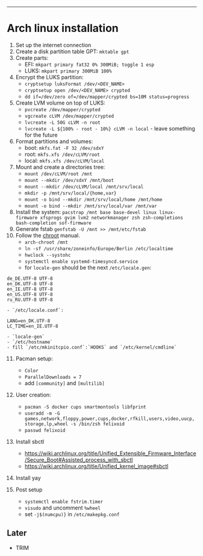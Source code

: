 ---

# Arch linux installation

1. Set up the internet connection
2. Create a disk partition table GPT: `mktable gpt`
3. Create parts:
    - EFI: `mkpart primary fat32 0% 300MiB; toggle 1 esp`
    - LUKS: `mkpart primary 300MiB 100%`
4. Encrypt the LUKS partition:
    - `cryptsetup luksFormat /dev/<DEV_NAME>`
    - `cryptsetup open /dev/<DEV_NAME> crypted`
    - `dd if=/dev/zero of=/dev/mapper/crypted bs=10M status=progress`
5. Create LVM volume on top of LUKS:
    - `pvcreate /dev/mapper/crypted`
    - `vgcreate cLVM /dev/mapper/crypted`
    - `lvcreate -L 50G cLVM -n root`
    - `lvcreate -L ${100% - root - 10%} cLVM -n local` - leave something for the future
6. Format partitions and volumes:
    - boot: `mkfs.fat -F 32 /dev/sdxY`
    - root: `mkfs.xfs /dev/cLVM/root`
    - local: `mkfs.xfs /dev/cLVM/local`
7. Mount and create a directories tree:
    - `mount /dev/cLVM/root /mnt`
    - `mount --mkdir /dev/sdxY /mnt/boot`
    - `mount --mkdir /dev/cLVM/local /mnt/srv/local`
    - `mkdir -p /mnt/srv/local/{home,var}`
    - `mount -o bind --mkdir /mnt/srv/local/home /mnt/home`
    - `mount -o bind --mkdir /mnt/srv/local/var /mnt/var`
8. Install the system: `pacstrap /mnt base base-devel linux linux-firmware xfsprogs gvim lvm2 networkmanager zsh zsh-completions bash-completion sof-firmware`
9. Generate fstab `genfstab -U /mnt >> /mnt/etc/fstab`
10. Follow the [chroot](https://wiki.archlinux.org/title/Installation_guide#Chroot) manual.
    - `arch-chroot /mnt`
    - `ln -sf /usr/share/zoneinfo/Europe/Berlin /etc/localtime`
    - `hwclock --systohc`
    - `systemctl enable systemd-timesyncd.service`
    - for `locale-gen` should be the next `/etc/locale.gen`:

```
de_DE.UTF-8 UTF-8
en_DK.UTF-8 UTF-8
en_IE.UTF-8 UTF-8
en_US.UTF-8 UTF-8
ru_RU.UTF-8 UTF-8
```

    - `/etc/locale.conf`:

```
LANG=en_DK.UTF-8
LC_TIME=en_IE.UTF-8
```

    - `locale-gen`
    - `/etc/hostname`
    - fill `/etc/mkinitcpio.conf`:`HOOKS` and `/etc/kernel/cmdline`

11. Pacman setup:
    - `Color`
    - `ParallelDownloads = 7`
    - add `[community]` and `[multilib]`
12. User creation:
    - `pacman -S docker cups smartmontools libfprint`
    - `useradd -m -G games,network,floppy,power,cups,docker,rfkill,users,video,uucp,storage,lp,wheel -s /bin/zsh felixoid`
    - `passwd felixoid`

14. Install sbctl
    - https://wiki.archlinux.org/title/Unified_Extensible_Firmware_Interface/Secure_Boot#Assisted_process_with_sbctl
    - https://wiki.archlinux.org/title/Unified_kernel_image#sbctl

13. Install yay

15. Post setup
    - `systemctl enable fstrim.timer`
    - `visudo` and uncomment `%wheel`
    - set `-j$(numcpu)}` in `/etc/makepkg.conf`

## Later
- TRIM
